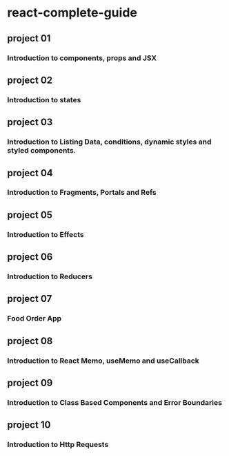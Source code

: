 # react-complete-guide

## project 01

### Introduction to components, props and JSX

## project 02

### Introduction to states

## project 03

### Introduction to Listing Data, conditions, dynamic styles and styled components.

## project 04

### Introduction to Fragments, Portals and Refs

## project 05

### Introduction to Effects

## project 06

### Introduction to Reducers

## project 07

### Food Order App

## project 08

### Introduction to React Memo, useMemo and useCallback

## project 09

### Introduction to Class Based Components and Error Boundaries

## project 10

### Introduction to Http Requests
